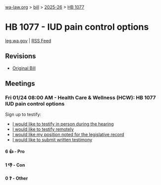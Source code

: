 [wa-law.org](/) > [bill](/bill/) > [2025-26](/bill/2025-26/) > [HB 1077](/bill/2025-26/hb/1077/)

# HB 1077 - IUD pain control options
[leg.wa.gov](https://app.leg.wa.gov/billsummary?BillNumber=1077&Year=2025&Initiative=false) | [RSS Feed](./rss.xml)

## Revisions
* [Original Bill](1/)

## Meetings
### Fri 01/24 08:00 AM - Health Care & Wellness (HCW): HB 1077 IUD pain control options
Sign up to testify:
* [I would like to testify in person during the hearing](https://app.leg.wa.gov/csi/Testifier/Add?chamber=House&mId=32443&aId=161430&caId=24882&tId=1)
* [I would like to testify remotely](https://app.leg.wa.gov/csi/Testifier/Add?chamber=House&mId=32443&aId=161430&caId=24882&tId=2)
* [I would like my position noted for the legislative record](https://app.leg.wa.gov/csi/Testifier/Add?chamber=House&mId=32443&aId=161430&caId=24882&tId=3)
* [I would like to submit written testimony](https://app.leg.wa.gov/csi/Testifier/Add?chamber=House&mId=32443&aId=161430&caId=24882&tId=4)

#### 6 👍 - Pro

#### 1 👎 - Con

#### 0 ❓ - Other

